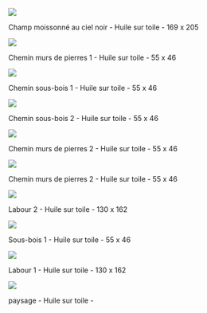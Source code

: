 
![](images/IMG_5425.jpg)

Champ moissonné au ciel noir - Huile sur toile - 169 x 205

![](images/IMG_3830.jpg)

Chemin murs de pierres 1 - Huile sur toile - 55 x 46

![](images/IMG_4732.jpg)

Chemin sous-bois 1 - Huile sur toile - 55 x 46

![](images/IMG_4775.jpg)

Chemin sous-bois 2 - Huile sur toile - 55 x 46

![](images/IMG_5038.jpg)

Chemin murs de pierres 2 - Huile sur toile - 55 x 46

![](images/IMG_5038.jpg)

Chemin murs de pierres 2 - Huile sur toile - 55 x 46

![](images/IMG_3639.jpg)

Labour 2 - Huile sur toile - 130 x 162

![](images/IMG_5037.jpg)

Sous-bois 1 - Huile sur toile - 55 x 46

![](images/IMG_3640.jpg)

Labour 1 - Huile sur toile - 130 x 162

![](images/IMG_5471.jpg)

paysage - Huile sur toile - 
